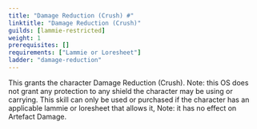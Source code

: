 ```yaml
---
title: "Damage Reduction (Crush) #"
linktitle: "Damage Reduction (Crush)"
guilds: [lammie-restricted]
weight: 1
prerequisites: []
requirements: ["Lammie or Loresheet"]
ladder: "damage-reduction"
---
```

This grants the character Damage Reduction (Crush). Note: this OS does not grant any protection to any shield the character may be using or carrying. This skill can only be used or purchased if the character has an applicable lammie or loresheet that allows it, Note: it has no effect on Artefact Damage.